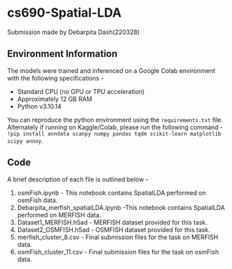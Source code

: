 # cs690-Spatial-LDA

Submission made by Debarpita Dash(220328)

## Environment Information

The models were trained and inferenced on a Google Colab environment with the following specifications -

- Standard CPU (no GPU or TPU acceleration)
- Approximately 12 GB RAM
- Python v3.10.14

You can reproduce the python environment using the `requirements.txt` file. Alternately if running on Kaggle/Colab, please run the following command - `!pip install anndata scanpy numpy pandas tqdm scikit-learn matplotlib scipy annoy`. 

## Code

A brief description of each file is outlined below -

1. osmFish.ipynb - This notebook contains SpatialLDA performed on osmFish data.
2. Debarpita_merfish_spatialLDA.ipynb -This notebook contains SpatialLDA performed on MERFISH  data.
3. Dataset1_MERFISH.h5ad - MERFISH dataset provided for this task.
4. Dataset2_OSMFISH.h5ad - OSMFISH dataset provided for this task.
5. merfish_cluster_8.csv - Final submission files for the task on MERFISH data.
6. osmFish_cluster_11.csv - Final submission files for the task on osmFish  data.

